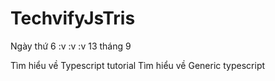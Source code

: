 # TechvifyJsTris

Ngày thứ 6 :v :v :v 13 tháng 9 
	
Tìm hiểu về Typescript tutorial
Tìm hiểu về Generic typescript
